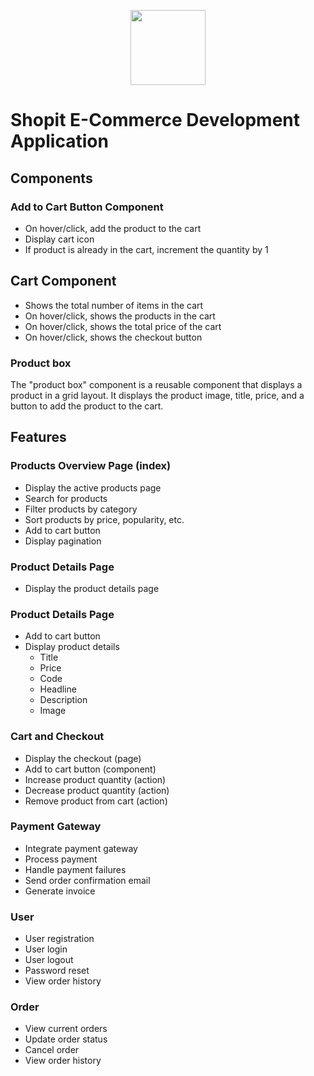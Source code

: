 <p align="center"><a href="https://naykel.com.au" target="_blank"><img src="https://avatars0.githubusercontent.com/u/32632005?s=460&u=d1df6f6e0bf29668f8a4845271e9be8c9b96ed83&v=4" width="120"></a></p>

# Shopit E-Commerce Development Application

## Components

### Add to Cart Button Component

- On hover/click, add the product to the cart
- Display cart icon
- If product is already in the cart, increment the quantity by 1

## Cart Component

- Shows the total number of items in the cart
- On hover/click, shows the products in the cart
- On hover/click, shows the total price of the cart
- On hover/click, shows the checkout button


### Product box

The "product box" component is a reusable component that displays a product in a grid layout. It
displays the product image, title, price, and a button to add the product to the cart.

## Features

### Products Overview Page (index) 

- Display the active products page
- Search for products
- Filter products by category
- Sort products by price, popularity, etc.
- Add to cart button
- Display pagination

### Product Details Page
- Display the product details page

### Product Details Page

- Add to cart button
- Display product details
  - Title
  - Price
  - Code
  - Headline
  - Description
  - Image

### Cart and Checkout

- Display the checkout (page)
- Add to cart button (component)
- Increase product quantity (action)
- Decrease product quantity (action)
- Remove product from cart (action)

### Payment Gateway

- Integrate payment gateway
- Process payment
- Handle payment failures
- Send order confirmation email
- Generate invoice

### User

- User registration
- User login
- User logout
- Password reset
- View order history

### Order

- View current orders
- Update order status
- Cancel order
- View order history